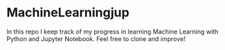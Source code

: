 # MachineLearningjup
In this repo I keep track of my progress in learning Machine Learning with Python and Jupyter Notebook.
Feel free to clone and improve!
